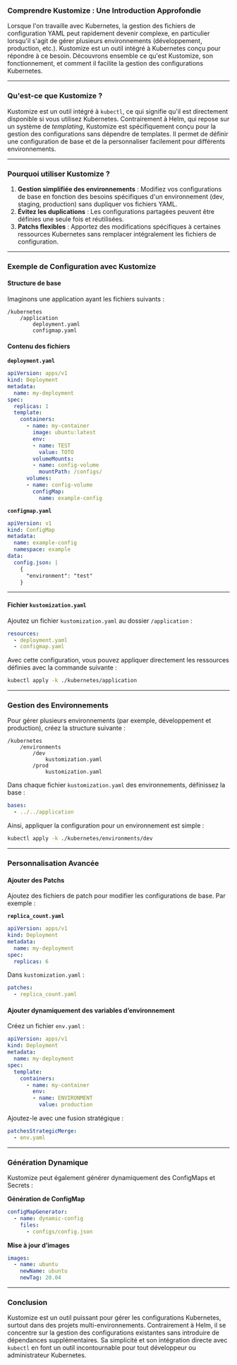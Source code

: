 ### Comprendre Kustomize : Une Introduction Approfondie

Lorsque l'on travaille avec Kubernetes, la gestion des fichiers de configuration YAML peut rapidement devenir complexe, en particulier lorsqu'il s'agit de gérer plusieurs environnements (développement, production, etc.). Kustomize est un outil intégré à Kubernetes conçu pour répondre à ce besoin. Découvrons ensemble ce qu'est Kustomize, son fonctionnement, et comment il facilite la gestion des configurations Kubernetes.

---

### Qu'est-ce que Kustomize ?

Kustomize est un outil intégré à `kubectl`, ce qui signifie qu'il est directement disponible si vous utilisez Kubernetes. Contrairement à Helm, qui repose sur un système de *templating*, Kustomize est spécifiquement conçu pour la gestion des configurations sans dépendre de templates. Il permet de définir une configuration de base et de la personnaliser facilement pour différents environnements.

---

### Pourquoi utiliser Kustomize ?

1. **Gestion simplifiée des environnements** : Modifiez vos configurations de base en fonction des besoins spécifiques d'un environnement (dev, staging, production) sans dupliquer vos fichiers YAML.
2. **Évitez les duplications** : Les configurations partagées peuvent être définies une seule fois et réutilisées.
3. **Patchs flexibles** : Apportez des modifications spécifiques à certaines ressources Kubernetes sans remplacer intégralement les fichiers de configuration.

---

### Exemple de Configuration avec Kustomize

#### Structure de base

Imaginons une application ayant les fichiers suivants :
```
/kubernetes
    /application
        deployment.yaml
        configmap.yaml
```

#### Contenu des fichiers

**`deployment.yaml`**
```yaml
apiVersion: apps/v1
kind: Deployment
metadata:
  name: my-deployment
spec:
  replicas: 1
  template:
    containers:
      - name: my-container
        image: ubuntu:latest
        env:
        - name: TEST
          value: TOTO
        volumeMounts:
        - name: config-volume
          mountPath: /configs/
      volumes:
      - name: config-volume
        configMap:
          name: example-config
```

**`configmap.yaml`**
```yaml
apiVersion: v1
kind: ConfigMap
metadata:
  name: example-config
  namespace: example
data:
  config.json: |
    {
      "environment": "test"
    }
```

---

#### Fichier `kustomization.yaml`

Ajoutez un fichier `kustomization.yaml` au dossier `/application` :
```yaml
resources:
  - deployment.yaml
  - configmap.yaml
```

Avec cette configuration, vous pouvez appliquer directement les ressources définies avec la commande suivante :
```bash
kubectl apply -k ./kubernetes/application
```

---

### Gestion des Environnements

Pour gérer plusieurs environnements (par exemple, développement et production), créez la structure suivante :
```
/kubernetes
    /environments
        /dev
            kustomization.yaml
        /prod
            kustomization.yaml
```

Dans chaque fichier `kustomization.yaml` des environnements, définissez la base :
```yaml
bases:
  - ../../application
```

Ainsi, appliquer la configuration pour un environnement est simple :
```bash
kubectl apply -k ./kubernetes/environments/dev
```

---

### Personnalisation Avancée

#### Ajouter des Patchs
Ajoutez des fichiers de patch pour modifier les configurations de base. Par exemple :

**`replica_count.yaml`**
```yaml
apiVersion: apps/v1
kind: Deployment
metadata:
  name: my-deployment
spec:
  replicas: 6
```

Dans `kustomization.yaml` :
```yaml
patches:
  - replica_count.yaml
```

#### Ajouter dynamiquement des variables d’environnement
Créez un fichier `env.yaml` :
```yaml
apiVersion: apps/v1
kind: Deployment
metadata:
  name: my-deployment
spec:
  template:
    containers:
      - name: my-container
        env:
        - name: ENVIRONMENT
          value: production
```

Ajoutez-le avec une fusion stratégique :
```yaml
patchesStrategicMerge:
  - env.yaml
```

---

### Génération Dynamique

Kustomize peut également générer dynamiquement des ConfigMaps et Secrets :

**Génération de ConfigMap**
```yaml
configMapGenerator:
  - name: dynamic-config
    files:
      - configs/config.json
```

**Mise à jour d’images**
```yaml
images:
  - name: ubuntu
    newName: ubuntu
    newTag: 20.04
```

---

### Conclusion

Kustomize est un outil puissant pour gérer les configurations Kubernetes, surtout dans des projets multi-environnements. Contrairement à Helm, il se concentre sur la gestion des configurations existantes sans introduire de dépendances supplémentaires. Sa simplicité et son intégration directe avec `kubectl` en font un outil incontournable pour tout développeur ou administrateur Kubernetes.
